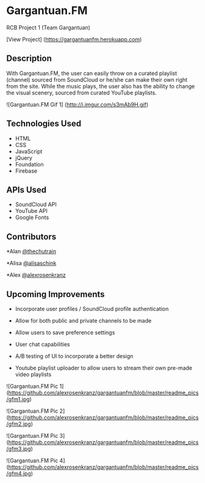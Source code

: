 # Gargantuan.FM
RCB Project 1 (Team Gargantuan)

[View Project] (https://gargantuanfm.herokuapp.com)

## Description
With Gargantuan.FM, the user can easily throw on a curated playlist (channel) sourced from SoundCloud or he/she can make their own right from the site. While the music plays, the user also has the ability to change the visual scenery, sourced from curated YouTube playlists.

![Gargantuan.FM Gif 1] (http://i.imgur.com/s3mAb9H.gif)


## Technologies Used
- HTML
- CSS
- JavaScript
- jQuery
- Foundation
- Firebase

## APIs Used
- SoundCloud API
- YouTube API
- Google Fonts

## Contributors
*Alan [@thechutrain](https://github.com/thechutrain)

*Alisa [@alisaschink](https://github.com/alisaschink)

*Alex [@alexrosenkranz](https://github.com/alexrosenkranz)

## Upcoming Improvements
- Incorporate user profiles / SoundCloud profile authentication

- Allow for both public and private channels to be made

- Allow users to save preference settings

- User chat capabilities

- A/B testing of UI to incorporate a better design

- Youtube playlist uploader to allow users to stream their own pre-made video playlists

![Gargantuan.FM Pic 1] (https://github.com/alexrosenkranz/gargantuanfm/blob/master/readme_pics/gfm1.jpg)

![Gargantuan.FM Pic 2] (https://github.com/alexrosenkranz/gargantuanfm/blob/master/readme_pics/gfm2.jpg)

![Gargantuan.FM Pic 3] (https://github.com/alexrosenkranz/gargantuanfm/blob/master/readme_pics/gfm3.jpg)

![Gargantuan.FM Pic 4] (https://github.com/alexrosenkranz/gargantuanfm/blob/master/readme_pics/gfm4.jpg)